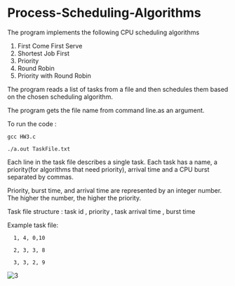 # Process-Scheduling-Algorithms

The program implements the following CPU scheduling algorithms
1. First Come First Serve
2. Shortest Job First
3. Priority
4. Round Robin
5. Priority with Round Robin


The program reads a list of tasks from a file and then schedules them based on the chosen scheduling algorithm.

The program gets the file name from command line.as an argument.


To run the code :

    gcc HW3.c 

    ./a.out TaskFile.txt

Each line in the task file describes a single task. Each task has a name, a priority(for algorithms that need priority), arrival time
and a CPU burst separated by commas.

Priority, burst time, and arrival time are represented by an integer number. The higher the number, the higher the priority.

Task file structure : 
      task id , priority , task arrival time , burst time
  
Example task file:    

      1, 4, 0,10
  
      2, 3, 3, 8
  
      3, 3, 2, 9

  
  
  
  ![3](https://user-images.githubusercontent.com/57844508/122900983-cd00e180-d355-11eb-8cf6-69dd04394d74.png)
